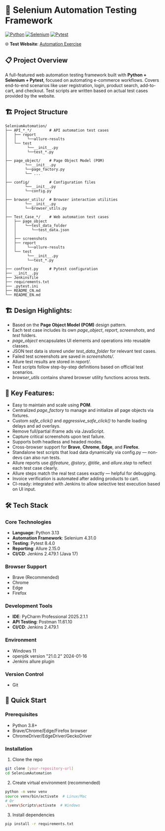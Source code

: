 # 🚀 Selenium Automation Testing Framework

[![Python](https://img.shields.io/badge/Python-3.13-blue.svg)](https://www.python.org/)
[![Selenium](https://img.shields.io/badge/Selenium-4.31.0-green.svg)](https://www.selenium.dev/)
[![Pytest](https://img.shields.io/badge/Pytest-8.4.0-9cf.svg)](https://docs.pytest.org/)

🌐 **Test Website**: [Automation Exercise](https://www.automationexercise.com/)

## 📋 Project Overview

A full-featured web automation testing framework built with **Python + Selenium + Pytest**, focused on automating e-commerce workflows.
Covers end-to-end scenarios like user registration, login, product search, add-to-cart, and checkout.
Test scripts are written based on actual test cases provided by the website.

## 🏗️ Project Structure

```
SeleniumAutomation/
├── API_*_*/        # API automation test cases
│   ├── report
│   │     └──allure-results
│   └── test
│         └──__init__.py
│         └──test_*.py
│
├── page_object/    # Page Object Model (POM)
│        └──__init__.py
│        └──page_factory.py 
│        └── ...    
│
├── config/         # Configuration files
│        └──__init__.py
│        └──config.py  
│
├── browser_utils/  # Browser interaction utilities
│        └──__init__.py
│        └──browser_utils.py 
│
├── Test_Case_*/    # Web automation test cases
│   ├── page_object
│   │    └──test_data_folder
│   │       └──test_data.json
│   │
│   ├── screenshots
│   ├── report
│   │     └──allure-results
│   └── test
│         └──__init__.py
│         └──test_*.py  
│   
├── conftest.py     # Pytest configuration
├── __init__.py
├── Jenkinsfile
├── requirements.txt
├── .pytest.ini 
├── README_CN.md     
└── README_EN.md
```
## 🏗️ Design Highlights:
* Based on the **Page Object Model (POM)** design pattern.
* Each test case includes its own *page_object*, *report*, *screenshots*, and *test* folders.
* *page_object* encapsulates UI elements and operations into reusable classes.
* JSON test data is stored under *test_data_folder* for relevant test cases.
* Failed test screenshots are saved in *screenshots/*.
* Allure test results are stored in *report/*.
* Test scripts follow step-by-step definitions based on official test scenarios.
* *browser_utils* contains shared browser utility functions across tests.

## 🌟 Key Features:
* Easy to maintain and scale using **POM**.
* Centralized *page_factory* to manage and initialize all page objects via fixtures.
* Custom *safe_click()* and *aggressive_safe_click()* to handle loading delays and ad overlays.
* Remove full/partial iframe ads via JavaScript.
* Capture critical screenshots upon test failure.
* Supports both headless and headed modes.
* Cross-browser support for **Brave**, **Chrome**, **Edge**, and **Firefox**.
* Standalone test scripts that load data dynamically via config.py — non-devs can also run tests.
* Allure reports use *@feature*, *@story*, *@title*, and *allure.step* to reflect each test case clearly.
* Allure steps match the real test cases exactly — helpful for debugging.
* Invoice verification is automated after adding products to cart.
* CI-ready: integrated with Jenkins to allow selective test execution based on UI input.


## 🛠️ Tech Stack

### Core Technologies
- **Language**: Python 3.13
- **Automation Framework**: Selenium 4.31.0
- **Testing**: Pytest 8.4.0
- **Reporting**: Allure 2.15.0
- **CI/CD**: Jenkins 2.479.1 (Java 17)

### Browser Support
- Brave (Recommended)
- Chrome
- Edge
- Firefox

### Development Tools
- **IDE**: PyCharm Professional 2025.2.1.1
- **API Testing**: Postman 11.61.10
- **CI/CD**: Jenkins 2.479.1

### Environment
- Windows 11
- openjdk version "21.0.2" 2024-01-16
- Jenkins allure plugin

### Version Control
- Git

## 🚀 Quick Start

### Prerequisites
- Python 3.8+
- Brave/Chrome/Edge/Firefox browser
- ChromeDriver/EdgeDriver/GeckoDriver

### Installation

1. Clone the repo
```bash
git clone [your-repository-url]
cd SeleniumAutomation
```

2. Create virtual environment (recommended)
```bash
python -m venv venv
source venv/bin/activate  # Linux/Mac
# Or
.\venv\Scripts\activate  # Windows
```

3. Install dependencies
```bash
pip install -r requirements.txt
```